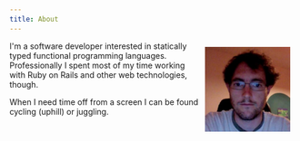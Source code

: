 ```yaml
---
title: About
---
```


<img src="/images/tim.jpeg" width="150" height="150" style="float: right; margin: 10px;" />

I'm a software developer interested in statically typed functional programming languages. Professionally I spent most of my time working with Ruby on Rails and other web technologies, though.

When I need time off from a screen I can be found cycling (uphill) or juggling.
